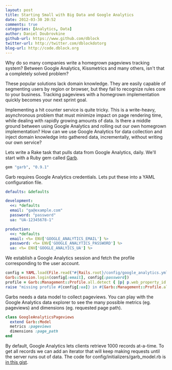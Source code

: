 ```yaml
---
layout: post
title: Starting Small with Big Data and Google Analytics
date: 2012-03-30 20:52
comments: true
categories: [Analytics, Data]
author: Daniel Doubrovkine
github-url: https://www.github.com/dblock
twitter-url: http://twitter.com/dblockdotorg
blog-url: http://code.dblock.org
---
```

Why do so many companies write a homegrown pageviews tracking system? Between Google Analytics, Kissmetrics and many others, isn't that a completely solved problem?

These popular solutions lack domain knowledge. They are easily capable of segmenting users by region or browser, but they fail to recognize rules core to your business. Tracking pageviews with a homegrown implementation quickly becomes your next sprint goal.

Implementing a hit counter service is quite tricky. This is a write-heavy, asynchronous problem that must minimize impact on page rendering time, while dealing with rapidly growing amounts of data. Is there a middle ground between using Google Analytics and rolling out our own homegrown implementation? How can we use Google Analytics for data collection and inject domain knowledge into gathered data, incrementally, without writing our own service?

<!--more-->

Lets write a Rake task that pulls data from Google Analytics, daily. We'll start with a Ruby gem called [Garb](https://github.com/vigetlabs/garb).

``` ruby
gem "garb", "0.9.1"
```

Garb requires Google Analytics credentials. Lets put these into a YAML configuration file.

``` yaml config/google_analytics.yml
defaults: &defaults

development:
  <<: *defaults
  email: "ga@example.com"
  password: "password"
  ua: "UA-12345678-1"

production:
  <<: *defaults
  email: <%= ENV['GOOGLE_ANALYTICS_EMAIL'] %>
  password: <%= ENV['GOOGLE_ANALYTICS_PASSWORD'] %>
  ua: <%= ENV['GOOGLE_ANALYICS_UA'] %>
```

We establish a Google Analytics session and fetch the profile corresponding to the user account.

``` ruby
config = YAML.load(File.read("#{Rails.root}/config/google_analytics.yml"))[Rails.env].symbolize_keys
Garb::Session.login(config[:email], config[:password])
profile = Garb::Management::Profile.all.detect { |p| p.web_property_id == config[:ua] }
raise "missing profile #{config[:ua]} in #{Garb::Management::Profile.all.map(&:web_property_id)}" unless profile
```

Garbs needs a data model to collect pageviews. You can play with the Google Analytics data explorer to see the many possible metrics (eg. pageviews) and dimensions (eg. requested page path).

``` ruby app/models/google_analytics_pageviews.rb
class GoogleAnalyticsPageviews
  extend Garb::Model
  metrics :pageviews
  dimensions :page_path
end
```

By default, Google Analytics lets clients retrieve 1000 records at-a-time. To get all records we can add an iterator that will keep making requests until the server runs out of data. The code for config/initializers/garb_model.rb is [in this gist](https://gist.github.com/2265877).


